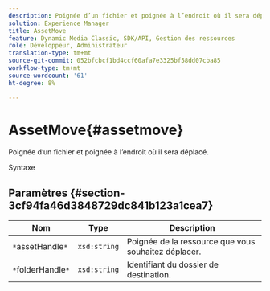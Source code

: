 ```yaml
---
description: Poignée d’un fichier et poignée à l’endroit où il sera déplacé.
solution: Experience Manager
title: AssetMove
feature: Dynamic Media Classic, SDK/API, Gestion des ressources
role: Développeur, Administrateur
translation-type: tm+mt
source-git-commit: 052bfcbcf1bd4ccf60afa7e3325bf58dd07cba85
workflow-type: tm+mt
source-wordcount: '61'
ht-degree: 8%

---
```



# AssetMove{#assetmove}

Poignée d’un fichier et poignée à l’endroit où il sera déplacé.

Syntaxe

## Paramètres {#section-3cf94fa46d3848729dc841b123a1cea7}

| Nom | Type | Description |
|---|---|---|
| `*`assetHandle`*` | `xsd:string` | Poignée de la ressource que vous souhaitez déplacer. |
| `*`folderHandle`*` | `xsd:string` | Identifiant du dossier de destination. |

